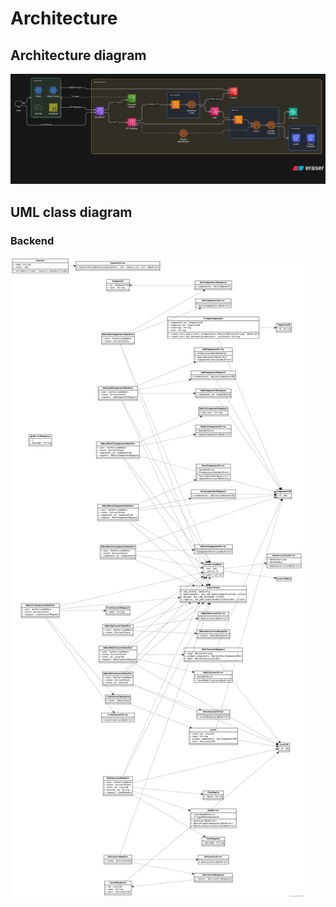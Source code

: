 # Architecture

## Architecture diagram
[![Architecture diagram](../assets/architecture-diagram.svg)](../assets/architecture-diagram.svg)

## UML class diagram
### Backend
[![Class diagram](../assets/backend-class-diagram.svg)](../assets/backend-class-diagram.svg)


